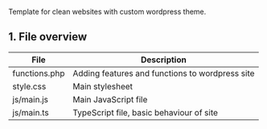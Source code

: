Template for clean websites with custom wordpress theme.

## 1. File overview

| File          | Description                                     |
| ------------- | ----------------------------------------------- |
| functions.php | Adding features and functions to wordpress site |
| style.css     | Main stylesheet                                 |
| js/main.js    | Main JavaScript file                            |
| js/main.ts    | TypeScript file, basic behaviour of site        |
